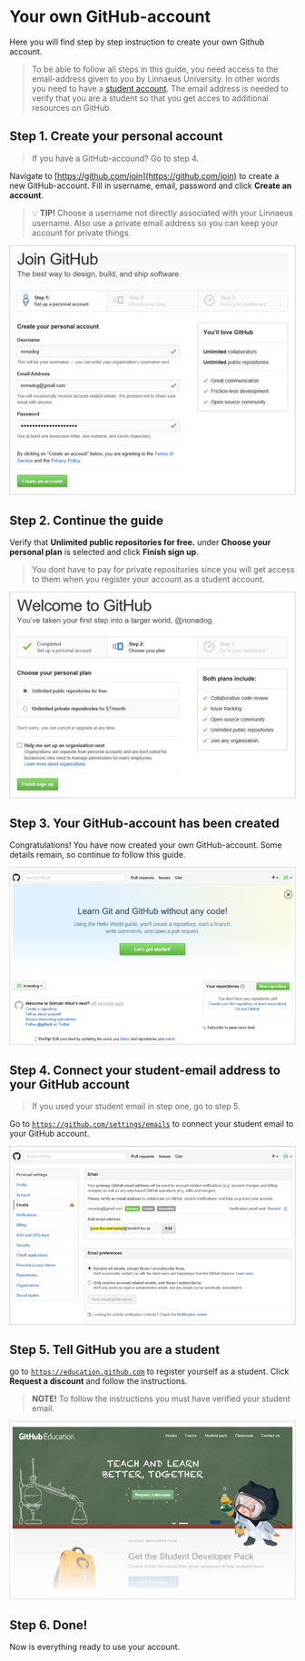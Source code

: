 # Your own GitHub-account

Here you will find step by step instruction to create your own Github account.

>To be able to follow all steps in this guide, you need access to the email-address given to you by Linnaeus University. In other words you need to have a [student account](https://lnu.se/utbildning/under-studierna/it-och-support/guider/studentkonto/skapa-ett-studentkonto/). The email address is needed to verify that you are a student so that you get acces to additional resources on GitHub. 

## Step 1. Create your personal account

> If you have a GitHub-accound? Go to step 4. 

Navigate to [https://github.com/join](https://github.com/join) to create a new GitHub-account. Fill in username, email, password and click __Create an account__.

> :bulb: __TIP!__ Choose a username not directly associated with your Linnaeus username. Also use a private email address so you can keep your account for private things. 

![Join GitHub](bilder/join-github.png)

## Step 2. Continue the guide

Verify that __Unlimited public repositories for free.__ under __Choose your personal plan__ is selected and click __Finish sign up__.

> You dont have to pay for private repositories since you will get access to them when you register your account as a student account.

![Welcome to GitHub](bilder/welcome-to-github.png)

## Step 3. Your GitHub-account has been created

Congratulations! You have now created your own GitHub-account. Some details remain, so continue to follow this guide.

![What's next](bilder/whats-next.png)

## Step 4. Connect your student-email address to your GitHub account

> If you used your student email in step one, go to step 5.

Go to [`https://github.com/settings/emails`](https://github.com/settings/emails) to connect your student email to your GitHub account.

![Settings - Emails](bilder/settings-emails.png)

## Step 5. Tell GitHub you are a student

go to [`https://education.github.com`](https://education.github.com) to register yourself as a student. Click __Request a discount__ and follow the instructions.
> __NOTE!__ To follow the instructions you must have verified your student email.

![Education](bilder/education.png)

## Step 6. Done!

Now is everything ready to use your account.
